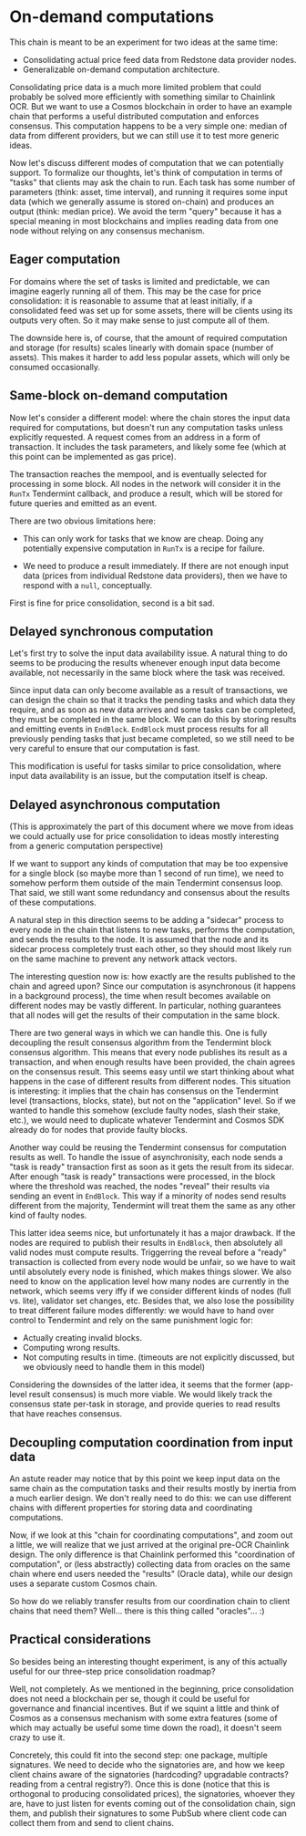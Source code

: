 # On-demand computations

This chain is meant to be an experiment for two ideas at the same time:

* Consolidating actual price feed data from Redstone data provider nodes.
* Generalizable on-demand computation architecture.

Consolidating price data is a much more limited problem that could probably
be solved more efficiently with something similar to Chainlink OCR. But we
want to use a Cosmos blockchain in order to have an example chain that
performs a useful distributed computation and enforces consensus. This
computation happens to be a very simple one: median of data from different
providers, but we can still use it to test more generic ideas.

Now let's discuss different modes of computation that we can potentially
support. To formalize our thoughts, let's think of computation in terms
of "tasks" that clients may ask the chain to run. Each task has some number of
parameters (think: asset, time interval), and running it requires
some input data (which we generally assume is stored on-chain) and produces
an output (think: median price). We avoid the term "query" because it has a
special meaning in most blockchains and implies reading data from one node
without relying on any consensus mechanism.

## Eager computation

For domains where the set of tasks is limited and predictable, we can imagine
eagerly running all of them. This may be the case for price consolidation:
it is reasonable to assume that at least initially, if a consolidated feed
was set up for some assets, there will be clients using its outputs very
often. So it may make sense to just compute all of them.

The downside here is, of course, that the amount of required computation and
storage (for results) scales linearly with domain space (number of assets).
This makes it harder to add less popular assets, which will only be consumed
occasionally.

## Same-block on-demand computation

Now let's consider a different model: where the chain stores the input data
required for computations, but doesn't run any computation tasks unless
explicitly requested. A request comes from an address in a form of transaction.
It includes the task parameters, and likely some fee (which at this point
can be implemented as gas price).

The transaction reaches the mempool, and is eventually selected for processing
in some block. All nodes in the network will consider it in the `RunTx`
Tendermint callback, and produce a result, which will be stored for future
queries and emitted as an event.

There are two obvious limitations here:

* This can only work for tasks that we know are cheap. Doing any potentially
  expensive computation in `RunTx` is a recipe for failure.

* We need to produce a result immediately. If there are not enough input data
  (prices from individual Redstone data providers), then we have to respond
  with a `null`, conceptually.

First is fine for price consolidation, second is a bit sad.

## Delayed synchronous computation

Let's first try to solve the input data availability issue. A natural thing
to do seems to be producing the results whenever enough input data become
available, not necessarily in the same block where the task was received.

Since input data can only become available as a result of transactions, we
can design the chain so that it tracks the pending tasks and which data they
require, and as soon as new data arrives and some tasks can be completed, they
must be completed in the same block. We can do this by storing results and
emitting events in `EndBlock`. `EndBlock` must process results for all
previously pending tasks that just became completed, so we still need to be
very careful to ensure that our computation is fast.

This modification is useful for tasks similar to price consolidation, where
input data availability is an issue, but the computation itself is cheap.

## Delayed asynchronous computation

(This is approximately the part of this document where we move from
ideas we could actually use for price consolidation to ideas mostly interesting
from a generic computation perspective)

If we want to support any kinds of computation that may be too expensive for
a single block (so maybe more than 1 second of run time), we need to somehow
perform them outside of the main Tendermint consensus loop. That said, we still
want some redundancy and consensus about the results of these computations.

A natural step in this direction seems to be adding a "sidecar" process to every
node in the chain that listens to new tasks, performs the computation, and
sends the results to the node. It is assumed that the node and its sidecar
process completely trust each other, so they should most likely run on the
same machine to prevent any network attack vectors.

The interesting question now is: how exactly are the results published to the
chain and agreed upon? Since our computation is asynchronous (it happens in
a background process), the time when result becomes available on different
nodes may be vastly different. In particular, nothing guarantees that all
nodes will get the results of their computation in the same block.

There are two general ways in which we can handle this. One is fully decoupling the
result consensus algorithm from the Tendermint block consensus algorithm.
This means that every node publishes its result as a transaction, and when
enough results have been provided, the chain agrees on the consensus result.
This seems easy until we start thinking about what happens in the case of
different results from different nodes. This situation is interesting: it
implies that the chain has consensus on the Tendermint level (transactions,
blocks, state), but not on the "application" level. So if we wanted to handle
this somehow (exclude faulty nodes, slash their stake, etc.), we would need
to duplicate whatever Tendermint and Cosmos SDK already do for nodes that
provide faulty blocks.

Another way could be reusing the Tendermint consensus for computation results
as well. To handle the issue of asynchronisity, each node sends a "task is ready"
transaction first as soon as it gets the result from its sidecar. After enough
"task is ready" transactions were processed, in the block where the threshold
was reached, the nodes "reveal" their results via sending an event in
`EndBlock`. This way if a minority of nodes send results different from the
majority, Tendermint will treat them the same as any other kind of faulty
nodes.

This latter idea seems nice, but unfortunately it has a major drawback. If the
nodes are required to publish their results in `EndBlock`, then absolutely
all valid nodes must compute results. Triggerring the reveal before a "ready"
transaction is collected from every node would be unfair, so we have to wait
until absolutely every node is finished, which makes things slower. We also
need to know on the application level how many nodes are currently in the
network, which seems very iffy if we consider different kinds of nodes (full
vs. lite), validator set changes, etc. Besides that, we also lose the possibility
to treat different failure modes differently: we would have to hand over control
to Tendermint and rely on the same punishment logic for:

* Actually creating invalid blocks.
* Computing wrong results.
* Not computing results in time. (timeouts are not explicitly discussed, but
  we obviously need to handle them in this model)

Considering the downsides of the latter idea, it seems that the former
(app-level result consensus) is much more viable. We would likely track
the consensus state per-task in storage, and provide queries to read results
that have reaches consensus.

## Decoupling computation coordination from input data

An astute reader may notice that by this point we keep input data on the same
chain as the computation tasks and their results mostly by inertia from a much
earlier design. We don't really need to do this: we can use different chains
with different properties for storing data and coordinating computations.

Now, if we look at this "chain for coordinating computations", and zoom out
a little, we will realize that we just arrived at the original pre-OCR
Chainlink design. The only difference is that Chainlink performed this
"coordination of computation", or (less abstractly) collecting data from
oracles on the same chain where end users needed the "results" (Oracle data),
while our design uses a separate custom Cosmos chain.

So how do we reliably transfer results from our coordination chain to client
chains that need them? Well... there is this thing called "oracles"... :)

## Practical considerations

So besides being an interesting thought experiment, is any of this actually
useful for our three-step price consolidation roadmap?

Well, not completely. As we mentioned in the beginning, price consolidation does
not need a blockchain per se, though it could be useful for governance and
financial incentives. But if we squint a little and think of Cosmos as a
consensus mechanism with some extra features (some of which may actually be
useful some time down the road), it doesn't seem crazy to use it.

Concretely, this could fit into the second step: one package, multiple
signatures. We need to decide who the signatories are, and how we keep
client chains aware of the signatories (hardcoding? upgradable contracts?
reading from a central registry?). Once this is done (notice that this is
orthogonal to producing consolidated prices), the signatories, whoever they
are, have to just listen for events coming out of the consolidation chain,
sign them, and publish their signatures to some PubSub where client code
can collect them from and send to client chains.
